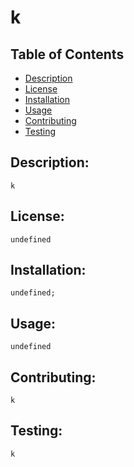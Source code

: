 
# k
## Table of Contents
    
* [Description](#description)
* [License](#license)
* [Installation](#installation)
* [Usage](#usage)
* [Contributing](#contributing)
* [Testing](#test)
## <a name="description">Description:</a>
    k
## <a name="license">License:</a>
    undefined
## <a name="installation">Installation:</a>
    undefined;
## <a name="usage">Usage:</a>
    undefined
## <a name="contributing">Contributing:</a>
    k
## <a name="test">Testing:</a>
    k
    